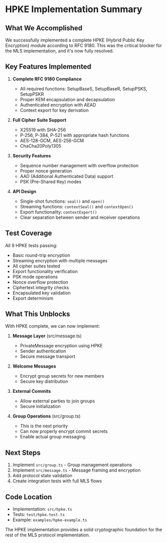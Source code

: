 # HPKE Implementation Summary

## What We Accomplished

We successfully implemented a complete HPKE (Hybrid Public Key Encryption)
module according to RFC 9180. This was the critical blocker for the MLS
implementation, and it's now fully resolved.

## Key Features Implemented

1. **Complete RFC 9180 Compliance**
   - All required functions: SetupBaseS, SetupBaseR, SetupPSKS, SetupPSKR
   - Proper KEM encapsulation and decapsulation
   - Authenticated encryption with AEAD
   - Context export for key derivation

2. **Full Cipher Suite Support**
   - X25519 with SHA-256
   - P-256, P-384, P-521 with appropriate hash functions
   - AES-128-GCM, AES-256-GCM
   - ChaCha20Poly1305

3. **Security Features**
   - Sequence number management with overflow protection
   - Proper nonce generation
   - AAD (Additional Authenticated Data) support
   - PSK (Pre-Shared Key) modes

4. **API Design**
   - Single-shot functions: `seal()` and `open()`
   - Streaming functions: `contextSeal()` and `contextOpen()`
   - Export functionality: `contextExport()`
   - Clear separation between sender and receiver operations

## Test Coverage

All 9 HPKE tests passing:

- Basic round-trip encryption
- Streaming encryption with multiple messages
- All cipher suites tested
- Export functionality verification
- PSK mode operations
- Nonce overflow protection
- Ciphertext integrity checks
- Encapsulated key validation
- Export determinism

## What This Unblocks

With HPKE complete, we can now implement:

1. **Message Layer** (src/message.ts)
   - PrivateMessage encryption using HPKE
   - Sender authentication
   - Secure message transport

2. **Welcome Messages**
   - Encrypt group secrets for new members
   - Secure key distribution

3. **External Commits**
   - Allow external parties to join groups
   - Secure initialization

4. **Group Operations** (src/group.ts)
   - This is the next priority
   - Can now properly encrypt commit secrets
   - Enable actual group messaging

## Next Steps

1. Implement `src/group.ts` - Group management operations
2. Implement `src/message.ts` - Message framing and encryption
3. Add protocol state validation
4. Create integration tests with full MLS flows

## Code Location

- Implementation: `src/hpke.ts`
- Tests: `test/hpke.test.ts`
- Example: `examples/hpke-example.ts`

The HPKE implementation provides a solid cryptographic foundation for the rest
of the MLS protocol implementation.
